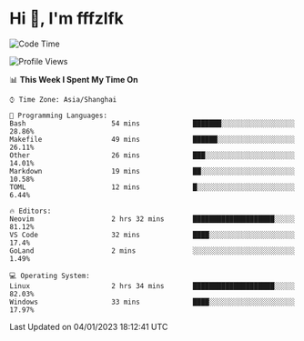 # Hi 👋, I'm fffzlfk

<!--START_SECTION:waka-->
![Code Time](http://img.shields.io/badge/Code%20Time-8%20hrs%2037%20mins-blue)

![Profile Views](http://img.shields.io/badge/Profile%20Views-114-blue)

📊 **This Week I Spent My Time On** 

```text
⌚︎ Time Zone: Asia/Shanghai

💬 Programming Languages: 
Bash                     54 mins             ███████░░░░░░░░░░░░░░░░░░   28.86% 
Makefile                 49 mins             ██████░░░░░░░░░░░░░░░░░░░   26.11% 
Other                    26 mins             ███░░░░░░░░░░░░░░░░░░░░░░   14.01% 
Markdown                 19 mins             ██░░░░░░░░░░░░░░░░░░░░░░░   10.58% 
TOML                     12 mins             █░░░░░░░░░░░░░░░░░░░░░░░░   6.44%

🔥 Editors: 
Neovim                   2 hrs 32 mins       ████████████████████░░░░░   81.12% 
VS Code                  32 mins             ████░░░░░░░░░░░░░░░░░░░░░   17.4% 
GoLand                   2 mins              ░░░░░░░░░░░░░░░░░░░░░░░░░   1.49%

💻 Operating System: 
Linux                    2 hrs 34 mins       ████████████████████░░░░░   82.03% 
Windows                  33 mins             ████░░░░░░░░░░░░░░░░░░░░░   17.97%

```


 Last Updated on 04/01/2023 18:12:41 UTC
<!--END_SECTION:waka-->
